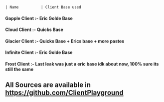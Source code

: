 
    | Name          | Client Base used

#### Gapple Client :- Eric Golde Base
#### Cloud Client :- Quicks Base
#### Glacier Client :- Quicks Base + Erics base + more pastes
#### Infinite Client :- Eric Golde Base
#### Frost Client :- Last leak was just a eric base idk about now, 100% sure its still the same


## All Sources are available in https://github.com/ClientPlayground
